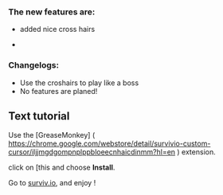 



### The new features are:
- added nice cross hairs

- 


### Changelogs:
- Use the croshairs to play like a boss
 - No features are planed!



## Text tutorial
Use the [GreaseMonkey] ( https://chrome.google.com/webstore/detail/survivio-custom-cursor/iljjmgdgompnplppbloeecnhaicdinmm?hl=en  ) extension.

 click on [this and choose **Install**.

Go to [surviv.io](http://surviv.io/), and enjoy !

